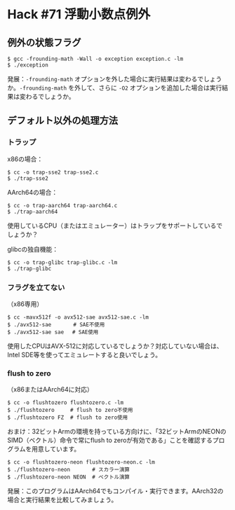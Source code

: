 # Hack #71 浮動小数点例外

## 例外の状態フラグ

```
$ gcc -frounding-math -Wall -o exception exception.c -lm
$ ./exception
```

発展：`-frounding-math` オプションを外した場合に実行結果は変わるでしょうか。`-frounding-math` を外して、さらに `-O2` オプションを追加した場合は実行結果は変わるでしょうか。

## デフォルト以外の処理方法

### トラップ

x86の場合：

```
$ cc -o trap-sse2 trap-sse2.c
$ ./trap-sse2
```

AArch64の場合：

```
$ cc -o trap-aarch64 trap-aarch64.c
$ ./trap-aarch64
```

使用しているCPU（またはエミュレーター）はトラップをサポートしているでしょうか？

glibcの独自機能：

```
$ cc -o trap-glibc trap-glibc.c -lm
$ ./trap-glibc
```

### フラグを立てない

（x86専用）

```
$ cc -mavx512f -o avx512-sae avx512-sae.c -lm
$ ./avx512-sae       # SAE不使用
$ ./avx512-sae sae 　# SAE使用
```

使用したCPUはAVX-512に対応しているでしょうか？対応していない場合は、Intel SDE等を使ってエミュレートすると良いでしょう。

### flush to zero

（x86またはAArch64に対応）

```
$ cc -o flushtozero flushtozero.c -lm
$ ./flushtozero     # flush to zero不使用
$ ./flushtozero FZ  # flush to zero使用
```

おまけ：32ビットArmの環境を持っている方向けに、「32ビットArmのNEONのSIMD（ベクトル）命令で常にflush to zeroが有効である」ことを確認するプログラムを用意しています。

```
$ cc -o flushtozero-neon flushtozero-neon.c -lm
$ ./flushtozero-neon       # スカラー演算
$ ./flushtozero-neon NEON  # ベクトル演算
```

発展：このプログラムはAArch64でもコンパイル・実行できます。AArch32の場合と実行結果を比較してみましょう。
